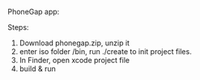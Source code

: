 PhoneGap app: 

Steps:
1) Download phonegap.zip, unzip it
2) enter iso folder /bin, run ./create to init project files.
3) In Finder, open xcode project file
4) build & run 
